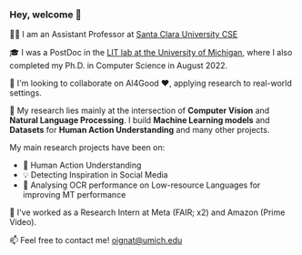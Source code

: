 ### Hey, welcome 👋

:woman_teacher: I am an Assistant Professor at [Santa Clara University CSE](https://www.scu.edu/engineering/academic-programs/department-of-computer-engineering/)

:mortar_board: I was a PostDoc in the [LIT lab at the University of Michigan](https://lit.eecs.umich.edu/), where I also completed my Ph.D. in Computer Science in August 2022.  

👯 I'm looking to collaborate on AI4Good :heart:, applying research to real-world settings.

💬 My research lies mainly at the intersection of **Computer Vision** and **Natural Language Processing**.
I build **Machine Learning models** and **Datasets** for **Human Action Understanding** and many other projects.

My main research projects have been on: 
- :nail_care: Human Action Understanding
- :bulb: Detecting Inspiration in Social Media
- :mag_right: Analysing OCR performance on Low-resource Languages for improving MT performance

🔭 I've worked as a Research Intern at Meta (FAIR; x2) and Amazon (Prime Video).

📫 Feel free to contact me! oignat@umich.edu

